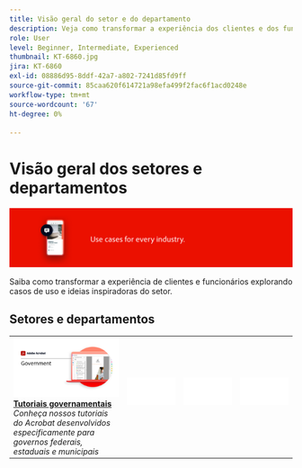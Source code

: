 ```yaml
---
title: Visão geral do setor e do departamento
description: Veja como transformar a experiência dos clientes e dos funcionários explorando casos de uso e ideias inspiradoras do setor
role: User
level: Beginner, Intermediate, Experienced
thumbnail: KT-6860.jpg
jira: KT-6860
exl-id: 08886d95-8ddf-42a7-a802-7241d85fd9ff
source-git-commit: 85caa620f614721a98efa499f2fac6f1acd0248e
workflow-type: tm+mt
source-wordcount: '67'
ht-degree: 0%

---
```


# Visão geral dos setores e departamentos

![Acrobat Industry Image](../assets/Hero-Industry.png)

Saiba como transformar a experiência de clientes e funcionários explorando casos de uso e ideias inspiradoras do setor.

## Setores e departamentos

<table style="table-layout:fixed">
<tr>
  <td>
    <a href="gov/gov-overview.md">
      <img alt="Tutoriais governamentais" src="../assets/Government.png" />
    </a>
    <div>
    <a href="gov/gov-overview.md"><strong>Tutoriais governamentais</strong></a>
    </div>
    <em>Conheça nossos tutoriais do Acrobat desenvolvidos especificamente para governos federais, estaduais e municipais</em>
    <br>
  </td>
  <td>
   <img alt="Espaçador" src="../assets/Whitespacer.png" />
    <div>
    <br>
  </td>  
  <td>
   <img alt="Espaçador" src="../assets/Whitespacer.png" />
    <div>
    <br>
  </td>
  <td>
   <img alt="Espaçador" src="../assets/Whitespacer.png" />
    <div>
    <br>
  </td>
</tr>
</table>
